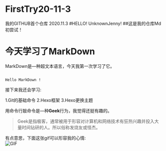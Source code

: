 # FirstTry20-11-3
我的GITHUB首个仓库 2020.11.3
#HELLO! UnknownJenny!
##这是我的仓库Md初尝试！

# 今天学习了MarkDown

MarkDown是—种超文本语言，今天我第一次学习了它。
  ```
  
  Hello MarkDown !
  
  ```
  
接下来我还会学习:

1.Git的基础命令
2.Hexo框架
3.Hexo更换主题

用命令行敲命令是—种**Geek**行为，我觉得还挺有趣的。

>Geek是指极客，通常被用于形容对计算机和网络技术有狂热兴趣并投入大量时间钻研的人。所以俗称发烧友或怪杰。

有点意思，下面这张gif可以形容我的心情:  
![GIF](https://qgt-style.oss-cn-hangzhou.aliyuncs.com/newcoursep4/g1/g1-2-2/tenor.gif)

